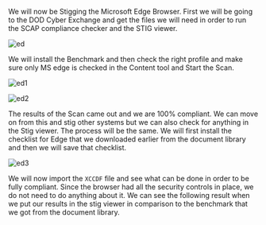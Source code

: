 We will now be Stigging the Microsoft Edge Browser. First we will be going to the DOD Cyber Exchange and get the files we will need in order to run the SCAP compliance checker and the STIG viewer.

![ed](https://user-images.githubusercontent.com/93686063/231459014-b3abd32b-a176-4b3e-a0d4-e68af2a40b2b.JPG)

We will install the Benchmark and then check the right profile and make sure only MS edge is checked in the Content tool and Start the Scan.

![ed1](https://user-images.githubusercontent.com/93686063/231459995-1de2b4d2-2cbc-44d5-ace9-4dc7f48f256a.JPG)

![ed2](https://user-images.githubusercontent.com/93686063/231460305-7b4c34a1-d1bb-4b8b-9c26-3bae85287b08.JPG)

The results of the Scan came out and we are 100% compliant. We can move on from this and stig other systems but we can also check for anything in the Stig viewer. The process will be the same. We will first install the checklist for Edge that we downloaded earlier from the document library and then we will save that checklist. 

![ed3](https://user-images.githubusercontent.com/93686063/231460943-295d195b-a9f8-409d-a696-733549f08448.JPG)

We will now import the `XCCDF` file and see what can be done in order to be fully compliant. Since the browser had all the security controls in place, we do not need to do anything about it. We can see the following result when we put our results in the stig viewer in comparison to the benchmark that we got from the document library. 

